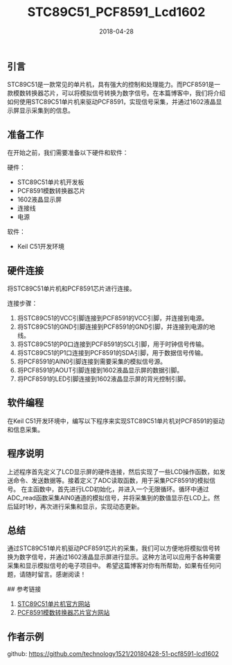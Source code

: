 ﻿---
layout:  single
title:  "STC89C51_PCF8591_Lcd1602"
date:   2018-04-28 
categories:   [c]
classes: wide

---

## 引言

STC89C51是一款常见的单片机，具有强大的控制和处理能力。而PCF8591是一款模数转换器芯片，可以将模拟信号转换为数字信号。在本篇博客中，我们将介绍如何使用STC89C51单片机来驱动PCF8591，实现信号采集，并通过1602液晶显示屏显示采集到的信息。

## 准备工作

在开始之前，我们需要准备以下硬件和软件：

硬件：

- STC89C51单片机开发板
- PCF8591模数转换器芯片
- 1602液晶显示屏
- 连接线
- 电源

软件：

- Keil C51开发环境

## 硬件连接

将STC89C51单片机和PCF8591芯片进行连接。

连接步骤：

1. 将STC89C51的VCC引脚连接到PCF8591的VCC引脚，并连接到电源。
2. 将STC89C51的GND引脚连接到PCF8591的GND引脚，并连接到电源的地线。
3. 将STC89C51的P0口连接到PCF8591的SCL引脚，用于时钟信号传输。
4. 将STC89C51的P1口连接到PCF8591的SDA引脚，用于数据信号传输。
5. 将PCF8591的AIN0引脚连接到需要采集的模拟信号源。
6. 将PCF8591的AOUT引脚连接到1602液晶显示屏的数据引脚。
7. 将PCF8591的LED引脚连接到1602液晶显示屏的背光控制引脚。

## 软件编程

在Keil C51开发环境中，编写以下程序来实现STC89C51单片机对PCF8591的驱动和信息采集。



## 程序说明 

上述程序首先定义了LCD显示屏的硬件连接，然后实现了一些LCD操作函数，如发送命令、发送数据等。接着定义了ADC读取函数，用于采集PCF8591的模拟信号。 在主函数中，首先进行LCD初始化，并进入一个无限循环。循环中通过ADC_read函数采集AIN0通道的模拟信号，并将采集到的数值显示在LCD上。然后延时1秒，再次进行采集和显示，实现动态更新。 

## 总结 

通过STC89C51单片机驱动PCF8591芯片的采集，我们可以方便地将模拟信号转换为数字信号，并通过1602液晶显示屏进行显示。这种方法可以应用于各种需要采集和显示模拟信号的电子项目中。 希望这篇博客对你有所帮助，如果有任何问题，请随时留言。感谢阅读！

\## 参考链接

1. [STC89C51单片机官方网站](https://www.stcmcu.com.cn/) 
2. [PCF8591模数转换器芯片官方网站](https://www.nxp.com/products/analog/interfaces/ic-bus/ic-ad-converters/8-bit-a-d-and-d-a-converter-with-i2c-bus-interface:PCF)

## 作者示例
 github: https://github.com/technology1521/20180428-51-pcf8591-lcd1602




















